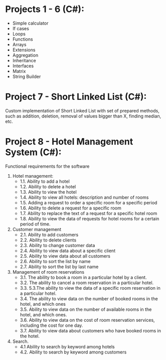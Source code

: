 # Projects 1 - 6 (C#):
- Simple calculator
- If cases
- Loops
- Functions
- Arrays
- Extensions
- Aggregation
- Inheritance
- Interfaces
- Matrix
- String Builder

# Project 7 - Short Linked List (C#):
Custom implementation of Short Linked List with set of prepared methods, such as addition, deletion, removal of values bigger than X, finding median, etc.

# Project 8 - Hotel Management System (C#):
Functional requirements for the software
1. Hotel management:
   - 1.1. Ability to add a hotel
   - 1.2. Ability to delete a hotel
   - 1.3. Ability to view the hotel
   - 1.4. Ability to view all hotels: description and number of rooms
   - 1.5. Adding a request to order a specific room for a specific period
   - 1.6. Ability to delete a request for a specific room
   - 1.7. Ability to replace the text of a request for a specific hotel room
   - 1.8. Ability to view the data of requests for hotel rooms for a certain
   period of time.
2. Customer management
   - 2.1. Ability to add customers
   - 2.2. Ability to delete clients
   - 2.3. Ability to change customer data
   - 2.4. Ability to view data about a specific client
   - 2.5. Ability to view data about all customers
   - 2.6. Ability to sort the list by name
   - 2.7. Ability to sort the list by last name
3. Management of room reservations
   - 3.1. The ability to book a room in a particular hotel by a client.
   - 3.2. The ability to cancel a room reservation in a particular hotel.
   - 3.3. 5.3.The ability to view the data of a specific room reservation in a particular hotel.
   - 3.4. The ability to view data on the number of booked rooms in the hotel, and which ones
   - 3.5. Ability to view data on the number of available rooms in the hotel, and which ones.
   - 3.6. Ability to view data on the cost of room reservation services, including the cost for one day.
   - 3.7. Ability to view data about customers who have booked rooms in the hotel.
4. Search.
   - 4.1 Ability to search by keyword among hotels
   - 4.2. Ability to search by keyword among customers